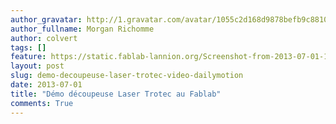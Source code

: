 ```yaml
---
author_gravatar: http://1.gravatar.com/avatar/1055c2d168d9878befb9c8810eda96dc?s=96&d=mm&r=g
author_fullname: Morgan Richomme
author: colvert
tags: []
feature: https://static.fablab-lannion.org/Screenshot-from-2013-07-01-174417.png
layout: post
slug: demo-decoupeuse-laser-trotec-video-dailymotion
date: 2013-07-01
title: "Démo découpeuse Laser Trotec au Fablab"
comments: True
---
```




